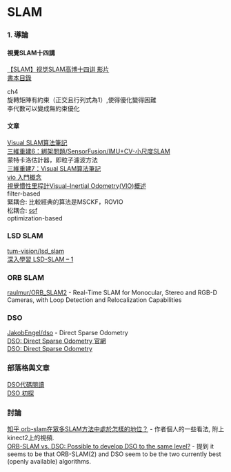 # SLAM
### 1. 導論
#### 視覺SLAM十四講
[【SLAM】视觉SLAM高博十四讲 影片](https://www.bilibili.com/video/av19397094/)  
[書本目錄](https://www.tenlong.com.tw/products/9787121311048)  

ch4  
旋轉矩陣有約束（正交且行列式為1）,使得優化變得困難  
李代數可以變成無約束優化  

#### 文章
[Visual SLAM算法筆記](https://blog.csdn.net/mulinb/article/details/53421864)  
[三維重建6：綁架問題/SensorFusion/IMU+CV-小尺度SLAM](https://blog.csdn.net/wishchin/article/details/73484680)  
蒙特卡洛估計器，即粒子濾波方法  
[三維重建7：Visual SLAM算法筆記](https://blog.csdn.net/wishchin/article/details/73511679)  
[vio 入門概念](https://blog.csdn.net/datase/article/details/78682156)  
[視覺慣性里程計Visual–Inertial Odometry(VIO)概述](https://www.cnblogs.com/hitcm/p/6327442.html)  
filter-based  
緊耦合: 比較經典的算法是MSCKF，ROVIO  
松耦合: [ssf](https://github.com/ethz-asl/ethzasl_sensor_fusion)  
optimization-based  


### LSD SLAM
[tum-vision/lsd_slam](https://github.com/tum-vision/lsd_slam)  
[深入學習 LSD-SLAM – 1](https://blog.techbridge.cc/2017/03/18/lsd-slam-1/)  


### ORB SLAM
[raulmur/ORB_SLAM2](https://github.com/raulmur/ORB_SLAM2) - Real-Time SLAM for Monocular, Stereo and RGB-D Cameras, with Loop Detection and Relocalization Capabilities  

### DSO
[JakobEngel/dso](https://github.com/JakobEngel/dso) - Direct Sparse Odometry  
[DSO: Direct Sparse Odometry 官網](https://vision.in.tum.de/research/vslam/dso?redirect=1)  
[DSO: Direct Sparse Odometry](https://www.youtube.com/watch?v=C6-xwSOOdqQ)  

### 部落格與文章
[DSO代碼閱讀](https://x007dwd.github.io/2017/02/28/dso-slam/)  
[DSO 初探](https://blog.csdn.net/heyijia0327/article/details/53173146)  

### 討論
[知乎 orb-slam在眾多SLAM方法中處於怎樣的地位？](https://www.zhihu.com/question/35116055) - 作者個人的一些看法, 附上kinect2上的視頻.  
[ORB-SLAM vs. DSO: Possible to develop DSO to the same level?]() - 提到  it seems to be that ORB-SLAM(2) and DSO seem to be the two currently best (openly available) algorithms.

